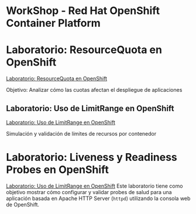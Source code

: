 # WorkShop - Red Hat OpenShift Container Platform

# Laboratorio: ResourceQuota en OpenShift
<a href="./ResourceQuota.md" target="_blank">Laboratorio: ResourceQuota en OpenShift</a>

Objetivo: Analizar cómo las cuotas afectan el despliegue de aplicaciones

## Laboratorio: Uso de LimitRange en OpenShift
<a href="./LimitRange.md" target="_blank">Laboratorio: Uso de LimitRange en OpenShift</a>

Simulación y validación de límites de recursos por contenedor

# Laboratorio: Liveness y Readiness Probes en OpenShift
<a href="./Probe.md" target="_blank">Laboratorio: Uso de LimitRange en OpenShift</a>
Este laboratorio tiene como objetivo mostrar cómo configurar y validar probes de salud para una aplicación basada en Apache HTTP Server (`httpd`) utilizando la consola web de OpenShift.

